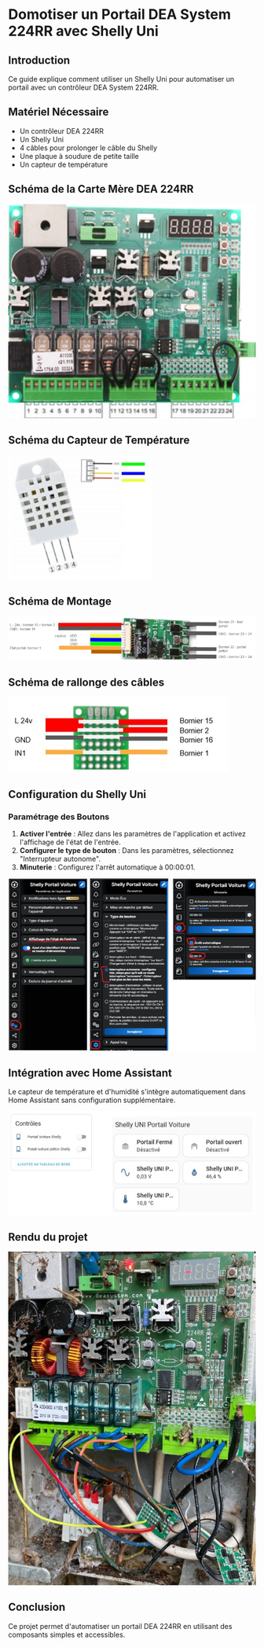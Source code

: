 # Domotiser un Portail DEA System 224RR avec Shelly Uni

## Introduction
Ce guide explique comment utiliser un Shelly Uni pour automatiser un portail avec un contrôleur DEA System 224RR.

## Matériel Nécessaire
- Un contrôleur DEA 224RR
- Un Shelly Uni
- 4 câbles pour prolonger le câble du Shelly
- Une plaque à soudure de petite taille
- Un capteur de température

## Schéma de la Carte Mère DEA 224RR

![Carte Mère DEA 224RR](dea_224rr.png.jpg)

## Schéma du Capteur de Température

![Capteur de Température](capteur_temperature.png.jpg)

## Schéma de Montage

![Schéma de Montage](schema_montage.png.jpg)

## Schéma de rallonge des câbles

![Schéma rallonge](carte.jpg)

## Configuration du Shelly Uni
### Paramétrage des Boutons
1. **Activer l'entrée** : Allez dans les paramètres de l'application et activez l'affichage de l'état de l'entrée.
2. **Configurer le type de bouton** : Dans les paramètres, sélectionnez "Interrupteur autonome".
3. **Minuterie** : Configurez l'arrêt automatique à 00:00:01.

![Configuration Shelly](configuration_shelly.jpg)


## Intégration avec Home Assistant
Le capteur de température et d'humidité s'intègre automatiquement dans Home Assistant sans configuration supplémentaire.

![Rendu HA](rendu_ha.jpg)

## Rendu du projet

![Rendu](projet.jpg)

## Conclusion
Ce projet permet d'automatiser un portail DEA 224RR en utilisant des composants simples et accessibles.

